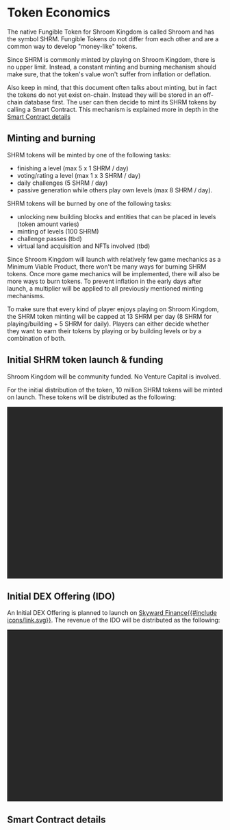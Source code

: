 # Token Economics

The native Fungible Token for Shroom Kingdom is called Shroom and has the symbol SHRM.
Fungible Tokens do not differ from each other and are a common way to develop "money-like" tokens.

Since SHRM is commonly minted by playing on Shroom Kingdom, there is no upper limit.
Instead, a constant minting and burning mechanism should make sure, that the token's value
won't suffer from inflation or deflation.

Also keep in mind, that this document often talks about minting, but in fact the tokens
do not yet exist on-chain.
Instead they will be stored in an off-chain database first.
The user can then decide to mint its SHRM tokens by calling a Smart Contract.
This mechanism is explained more in depth in the [Smart Contract details](#smart-contract-details)

## Minting and burning

SHRM tokens will be minted by one of the following tasks:

- finishing a level (max 5 x 1 SHRM / day)
- voting/rating a level (max 1 x 3 SHRM / day)
- daily challenges (5 SHRM / day)
- passive generation while others play own levels (max 8 SHRM / day).

SHRM tokens will be burned by one of the following tasks:

- unlocking new building blocks and entities that can be placed in levels (token amount varies)
- minting of levels (100 SHRM)
- challenge passes (tbd)
- virtual land acquisition and NFTs involved (tbd)

Since Shroom Kingdom will launch with relatively few game mechanics as a Minimum Viable Product,
there won't be many ways for burning SHRM tokens.
Once more game mechanics will be implemented, there will also be more ways to burn tokens.
To prevent inflation in the early days after launch, a multiplier will be applied to all previously
mentioned minting mechanisms.

To make sure that every kind of player enjoys playing on Shroom Kingdom, the SHRM token minting
will be capped at 13 SHRM per day (8 SHRM for playing/building + 5 SHRM for daily).
Players can either decide whether they want to earn their tokens by playing or by building levels
or by a combination of both.

## Initial SHRM token launch & funding

Shroom Kingdom will be community funded.
No Venture Capital is involved.

For the initial distribution of the token, 10 million SHRM tokens will be minted on launch.
These tokens will be distributed as the following:

<script type="text/javascript" src="//cdn.amcharts.com/lib/4/core.js"></script>
<script type="text/javascript" src="//cdn.amcharts.com/lib/4/charts.js"></script>
<script type="text/javascript" src="//cdn.amcharts.com/lib/4/themes/dark.js"></script>
<script type="text/javascript">
  am4core.useTheme(am4themes_dark);
  var chart = am4core.createFromConfig({
    series: [{
      type: "PieSeries3D",
      dataFields: {
        value: "share",
        category: "category"
      },
      slices: {
        stroke: "#fff",
        strokeWidth: 2,
        strokeOpacity: 1,
        fillOpacity: 1,
        states: {
          hover: {
            properties: {
              scale: 1,
              fillOpacity: 0.5
            }
          }
        },
        propertyFields: {
          fill: "color"
        }
      }
    }],
    innerRadius: am4core.percent(40),
    data: [
      {
        category: "founder",
        share: "1500000",
        color: "#495fba"
      },
      {
        category: "DAO",
        share: "4500000",
        color: "#e8d685"
      },
      {
        category: "IDO",
        share: "3000000",
        color: "#ae85c9"
      },
      {
        category: "Liquidity",
        share: "750000",
        color: "#c9f0e1"
      },
      {
        category: "Airdrops",
        share: "250000",
        color: "#d48652"
      }
    ],
    legend: {
      valueLabels: {
        text: "{value.value}"
      }
    },
    numberFormatter: {
      numberFormat: "#.0a"
    },
  }, "token-distribution-chart", am4charts.PieChart3D);
</script>
<div id="token-distribution-chart" style="width: 100%; height: 400px; background-color: #282828;" ></div>

## Initial DEX Offering (IDO)

An Initial DEX Offering is planned to launch on <a href="https://skyward.finance/" target="_blank" rel="noreferrer noopener">Skyward Finance{{#include icons/link.svg}}</a>.
The revenue of the IDO will be distributed as the following:

<script type="text/javascript">
  am4core.useTheme(am4themes_dark);
  var chart = am4core.createFromConfig({
    series: [{
      type: "PieSeries3D",
      dataFields: {
        value: "share",
        category: "category"
      },
      labels: {
        text: "{category}: {value.percent}%"
      },
      slices: {
        stroke: "#fff",
        strokeWidth: 2,
        strokeOpacity: 1,
        fillOpacity: 1,
        states: {
          hover: {
            properties: {
              scale: 1,
              fillOpacity: 0.5
            }
          }
        },
        propertyFields: {
          fill: "color"
        },
        tooltipText: "{category}: {value.percent}%"
      }
    }],
    innerRadius: am4core.percent(40),
    data: [
      {
        category: "founder",
        share: "20%",
        color: "#495fba"
      },
      {
        category: "DAO",
        share: "55%",
        color: "#e8d685"
      },
      {
        category: "Liquidity",
        share: "25%",
        color: "#c9f0e1"
      }
    ],
    legend: {
      valueLabels: {
        text: "{value.percent}%"
      }
    },
    numberFormatter: {
      numberFormat: "#."
    },
  }, "ido-chart", am4charts.PieChart3D);
</script>
<div id="ido-chart" style="width: 100%; height: 400px; background-color: #282828;" ></div>

## Smart Contract details

